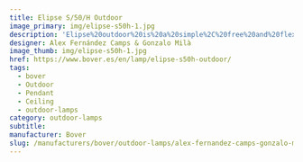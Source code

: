 ```yaml
---
title: Elipse S/50/H Outdoor
image_primary: img/elipse-s50h-1.jpg
description: 'Elipse%20outdoor%20is%20a%20simple%2C%20free%20and%20flexible%20solution%20on%20its%20application.%20It%20can%20be%20used%20for%20a%20table%20top%20hanging%20from%20a%20branch%20during%20a%20dinner%2C%20to%20light%20a%20corner%20of%20a%20garden%20next%20to%20a%20hammock%2C%20or%20create%20a%20magical%20atmosphere%20with%20a%20set%20of%20ellipses%20suspended%20at%20night.%20The%20beauty%20of%20simplicity.%0A%0A'
designer: Alex Fernández Camps & Gonzalo Milà
image_thumb: img/elipse-s50h-1.jpg
href: https://www.bover.es/en/lamp/elipse-s50h-outdoor/
tags:
  - bover
  - Outdoor
  - Pendant
  - Ceiling
  - outdoor-lamps
category: outdoor-lamps
subtitle:
manufacturer: Bover
slug: /manufacturers/bover/outdoor-lamps/alex-fernandez-camps-gonzalo-mila-elipse-s-50-h-outdoor
---
```

